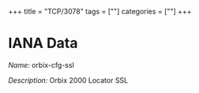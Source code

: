 +++
title = "TCP/3078"
tags = [""]
categories = [""]
+++

# IANA Data

_Name:_ orbix-cfg-ssl

_Description:_ Orbix 2000 Locator SSL


